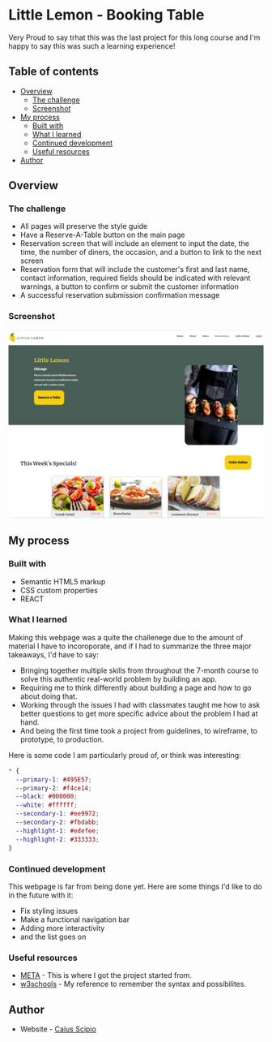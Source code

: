 # Little Lemon - Booking Table

Very Proud to say trhat this was the last project for this long course and I'm happy to say this was such a learning experience!
## Table of contents

- [Overview](#overview)
  - [The challenge](#the-challenge)
  - [Screenshot](#screenshot)
- [My process](#my-process)
  - [Built with](#built-with)
  - [What I learned](#what-i-learned)
  - [Continued development](#continued-development)
  - [Useful resources](#useful-resources)
- [Author](#author)

## Overview

### The challenge

  - All pages will preserve the style guide
  - Have a Reserve-A-Table button on the main page
  - Reservation screen that will include an element to input the date, the time, the number of diners, the occasion, and a button to link to the next screen
  - Reservation form that will include the customer's first and last name, contact information, required fields should be indicated with relevant warnings, a button to confirm or submit the customer information
  - A successful reservation submission confirmation message

### Screenshot

![](./src/Images/little_lemon_homepage.png)

## My process

### Built with

- Semantic HTML5 markup
- CSS custom properties
- REACT

### What I learned

Making this webpage was a quite the challenege due to the amount of material I have to incoroporate, and if I had to summarize the three major takeaways, I'd have to say:
- Bringing together multiple skills from throughout the 7-month course to solve this authentic real-world problem by building an app.
- Requiring me to think differently about building a page and how to go about doing that.
- Working through the issues I had with classmates taught me how to ask better questions to get more specific advice about the problem I had at hand.
- And being the first time took a project from guidelines, to wireframe, to prototype, to production.

Here is some code I am particularly proud of, or think was interesting:

```css
* {
  --primary-1: #495E57;
  --primary-2: #f4ce14;
  --black: #000000;
  --white: #ffffff;
  --secondary-1: #ee9972;
  --secondary-2: #fbdabb;
  --highlight-1: #edefee;
  --highlight-2: #333333;
}
```

### Continued development

This webpage is far from being done yet. Here are some things I'd like to do in the future with it:
  - Fix styling issues
  - Make a functional navigation bar
  - Adding more interactivity
  - and the list goes on

### Useful resources

- [META](https://www.coursera.org/professional-certificates/meta-front-end-developer) - This is where I got the project started from.
- [w3schools](https://www.w3schools.com/) - My reference to remember the syntax and possibilites.

## Author

- Website - [Caius Scipio](https://caius-scipio.github.io/Portfolio/)
